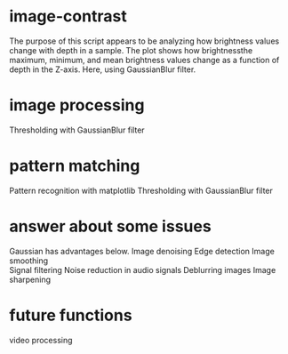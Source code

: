 # image-contrast
  The purpose of this script appears to be analyzing how brightness values change with depth in a sample. The plot shows how brightnessthe maximum, minimum, and mean brightness values change as a 
  function of depth in the Z-axis.
  Here, using GaussianBlur filter.

# image processing
  Thresholding with GaussianBlur filter

# pattern matching
  Pattern recognition with matplotlib
  Thresholding with GaussianBlur filter

# answer about some issues
  Gaussian has advantages below.
  Image denoising
  Edge detection
  Image smoothing  
  Signal filtering
  Noise reduction in audio signals
  Deblurring images
  Image sharpening

# future functions
  video processing
